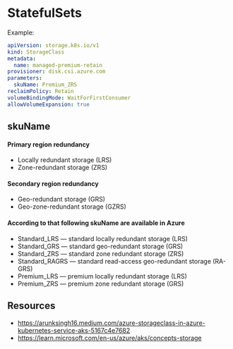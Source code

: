 # StatefulSets

Example:
```yaml
apiVersion: storage.k8s.io/v1
kind: StorageClass
metadata:
  name: managed-premium-retain
provisioner: disk.csi.azure.com
parameters:
  skuName: Premium_ZRS
reclaimPolicy: Retain
volumeBindingMode: WaitForFirstConsumer
allowVolumeExpansion: true
```

## skuName
#### Primary region redundancy
- Locally redundant storage (LRS)
- Zone-redundant storage (ZRS)

#### Secondary region redundancy
- Geo-redundant storage (GRS)
- Geo-zone-redundant storage (GZRS)

#### According to that following skuName are available in Azure
- Standard_LRS — standard locally redundant storage (LRS)
- Standard_GRS — standard geo-redundant storage (GRS)
- Standard_ZRS — standard zone redundant storage (ZRS)
- Standard_RAGRS — standard read-access geo-redundant storage (RA-GRS)
- Premium_LRS — premium locally redundant storage (LRS)
- Premium_ZRS — premium zone redundant storage (GRS)

## Resources
- https://arunksingh16.medium.com/azure-storageclass-in-azure-kubernetes-service-aks-5167c4e7682
- https://learn.microsoft.com/en-us/azure/aks/concepts-storage
